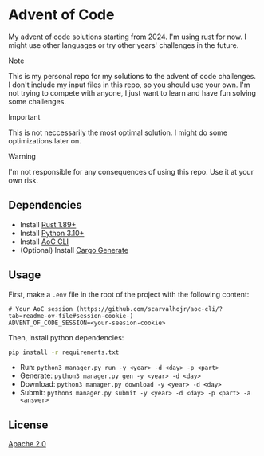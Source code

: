 # Advent of Code

My advent of code solutions starting from 2024. I'm using rust for now. I might use other languages or try other years' challenges in the future.

> [!NOTE]
> This is my personal repo for my solutions to the advent of code challenges.
> I don't include my input files in this repo, so you should use your own.
> I'm not trying to compete with anyone, I just want to learn and have fun solving some challenges.

> [!IMPORTANT]
> This is not neccessarily the most optimal solution. I might do some optimizations later on.

> [!WARNING]
> I'm not responsible for any consequences of using this repo. Use it at your own risk.

## Dependencies

- Install [Rust 1.89+](https://www.rust-lang.org/tools/install)
- Install [Python 3.10+](https://www.python.org/downloads/)
- Install [AoC CLI](https://github.com/scarvalhojr/aoc-cli/)
- (Optional) Install [Cargo Generate](https://github.com/cargo-generate/cargo-generate)

## Usage

First, make a `.env` file in the root of the project with the following content:

```dotenv
# Your AoC session (https://github.com/scarvalhojr/aoc-cli/?tab=readme-ov-file#session-cookie-)
ADVENT_OF_CODE_SESSION=<your-seesion-cookie>
```

Then, install python dependencies:

```bash
pip install -r requirements.txt
```

- Run: `python3 manager.py run -y <year> -d <day> -p <part>`
- Generate: `python3 manager.py gen -y <year> -d <day>`
- Download: `python3 manager.py download -y <year> -d <day>`
- Submit: `python3 manager.py submit -y <year> -d <day> -p <part> -a <answer>`

## License

[Apache 2.0](LICENSE)

